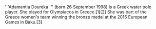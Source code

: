 '''Adamantia Doureka ''' (born 26 September 1998) is a Greek water polo player. She played for Olympiacos in Greece.[1][2] She was part of the Greece women's team winning the bronze medal at the 2015 European Games in Baku.[3]
